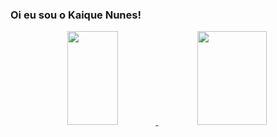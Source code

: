 ### Oi eu sou o Kaique Nunes!
<div align="center">
  <a href="https://github.com/rafaballerini">
  <img height="150em" img width="40%"  src="https://github-readme-stats.vercel.app/api?username=kainunes&show_icons=true&theme=algolia&include_all_commits=true&count_private=true"/>
  <img height="150em" img width="47%" src="https://github-readme-stats.vercel.app/api/top-langs/?username=kainunes&layout=compact&langs_count=7&theme=algolia"/>
</div>

